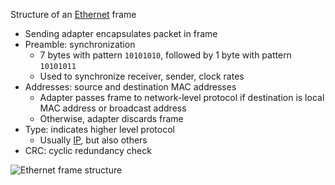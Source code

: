 Structure of an [Ethernet](Ethernet/Ethernet.md) frame
- Sending adapter encapsulates packet in frame
- Preamble: synchronization
	- 7 bytes with pattern `10101010`, followed by 1 byte with pattern `10101011`
	- Used to synchronize receiver, sender, clock rates
- Addresses: source and destination MAC addresses
	- Adapter passes frame to network-level protocol if destination is local MAC address or broadcast address
	- Otherwise, adapter discards frame
- Type: indicates higher level protocol
	- Usually [IP](IP/IP.md), but also others
- CRC: cyclic redundancy check

![Ethernet frame structure](Ethernet/ethernet-frame-structure.png)
